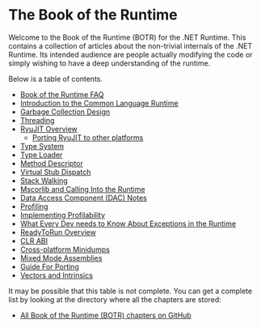 
# The Book of the Runtime

Welcome to the Book of the Runtime (BOTR) for the .NET Runtime.   This contains
a collection of articles about the non-trivial internals of the .NET Runtime.   Its
intended audience are people actually modifying the code or simply wishing to have a
deep understanding of the runtime.

Below is a table of contents.

- [Book of the Runtime FAQ](botr-faq.md)
- [Introduction to the Common Language Runtime](intro-to-clr.md)
- [Garbage Collection Design](garbage-collection.md)
- [Threading](threading.md)
- [RyuJIT Overview](../jit/ryujit-overview.md)
  - [Porting RyuJIT to other platforms](../jit/porting-ryujit.md)
- [Type System](type-system.md)
- [Type Loader](type-loader.md)
- [Method Descriptor](method-descriptor.md)
- [Virtual Stub Dispatch](virtual-stub-dispatch.md)
- [Stack Walking](stackwalking.md)
- [Mscorlib and Calling Into the Runtime](mscorlib.md)
- [Data Access Component (DAC) Notes](dac-notes.md)
- [Profiling](profiling.md)
- [Implementing Profilability](profilability.md)
- [What Every Dev needs to Know About Exceptions in the Runtime](exceptions.md)
- [ReadyToRun Overview](readytorun-overview.md)
- [CLR ABI](clr-abi.md)
- [Cross-platform Minidumps](xplat-minidump-generation.md)
- [Mixed Mode Assemblies](mixed-mode.md)
- [Guide For Porting](guide-for-porting.md)
- [Vectors and Intrinsics](vectors-and-intrinsics.md)


It may be possible that this table is not complete.  You can get a complete list
by looking at the directory where all the chapters are stored:

* [All Book of the Runtime (BOTR) chapters on GitHub](../botr)
